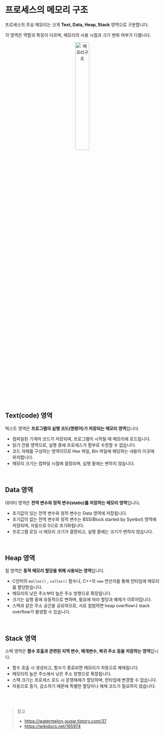 # 프로세스의 메모리 구조

프로세스의 주요 메모리는 크게 **Text, Data, Heap, Stack** 영역으로 구분합니다.

각 영역은 역할과 특징이 다르며, 메모리의 사용 시점과 크기 변화 여부가 다릅니다.

<p align="center">
  <img src="../image/메모리구조.png" alt="메모리구조" width="30%">
</p>

## Text(code) 영역

텍스트 영역은 **프로그램의 실행 코드(명령어)가 저장되는 메모리 영역**입니다.

- 컴파일된 기계어 코드가 저장되며, 프로그램이 시작될 때 메모리에 로드됩니다.
- 읽기 전용 영역으로, 실행 중에 프로세스가 함부로 수정할 수 없습니다.
- 코드 자체를 구성하는 영역이므로 Hex 파일, Bin 파일에 해당하는 내용이 이곳에 위치합니다.
- 메모리 크기는 컴파일 시점에 결정되며, 실행 중에는 변하지 않습니다.

<br/>

## Data 영역

데이터 영역은 **전역 변수와 정적 변수(static)를 저장하는 메모리 영역**입니다.

- 초기값이 있는 전역 변수와 정적 변수는 Data 영역에 저장됩니다.
- 초기값이 없는 전역 변수와 정적 변수는 BSS(Block started by Symbol) 영역에 저장되며, 자동으로 0으로 초기화됩니다.
- 프로그램 로딩 시 메모리 크기가 결정되고, 실행 중에는 크기가 변하지 않습니다.

<br/>

## Heap 영역

힙 영역은 **동적 메모리 할당을 위해 사용되는 영역**입니다.

- C언어의 `malloc()` , `calloc()` 함수나, C++의 `new` 연산자를 통해 런타임에 메모리를 할당받습니다.
- 메모리의 낮은 주소부터 높은 주소 방향으로 확장됩니다.
- 크기는 실행 중에 유동적으로 변하며, 필요에 따라 할당과 해제가 이루어집니다.
- 스택과 같은 주소 공간을 공유하므로, 서로 침범하면 heap overflow나 stack overflow가 발생할 수 있습니다.

<br/>

## Stack 영역

스택 영역은 **함수 호출과 관련된 지역 변수, 매개변수, 복귀 주소 등을 저장하는 영역**입니다.

- 함수 호출 시 생성되고, 함수가 종료되면 메모리가 자동으로 해제됩니다.
- 메모리의 높은 주소에서 낮은 주소 방향으로 확장됩니다.
- 스택 크기는 프로세스 로드 시 운영체제가 할당하며, 런타임에 변경할 수 없습니다.
- 자동으로 증가, 감소하기 때문에 특별한 할당이나 해제 코드가 필요하지 않습니다.

<br/>
<br/>

> 참고
>
> - https://watermelon-sugar.tistory.com/37
> - https://wikidocs.net/165974
